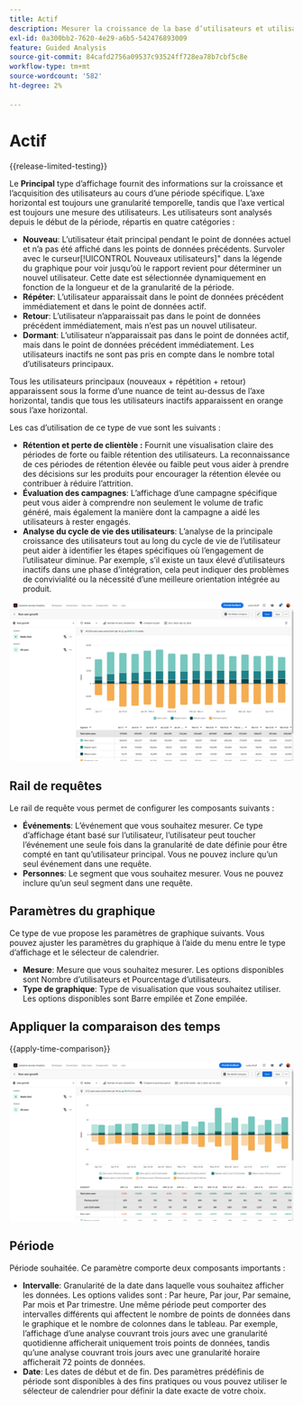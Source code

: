 ```yaml
---
title: Actif
description: Mesurer la croissance de la base d’utilisateurs et utilisatrices de votre produit.
exl-id: 0a300bb2-7620-4e29-a6b5-542476893009
feature: Guided Analysis
source-git-commit: 84cafd2756a09537c93524ff728ea78b7cbf5c8e
workflow-type: tm+mt
source-wordcount: '582'
ht-degree: 2%

---
```


# Actif

{{release-limited-testing}}

Le **Principal** type d’affichage fournit des informations sur la croissance et l’acquisition des utilisateurs au cours d’une période spécifique. L’axe horizontal est toujours une granularité temporelle, tandis que l’axe vertical est toujours une mesure des utilisateurs. Les utilisateurs sont analysés depuis le début de la période, répartis en quatre catégories :

* **Nouveau**: L’utilisateur était principal pendant le point de données actuel et n’a pas été affiché dans les points de données précédents. Survoler avec le curseur[!UICONTROL Nouveaux utilisateurs]&quot; dans la légende du graphique pour voir jusqu’où le rapport revient pour déterminer un nouvel utilisateur. Cette date est sélectionnée dynamiquement en fonction de la longueur et de la granularité de la période.
* **Répéter**: L’utilisateur apparaissait dans le point de données précédent immédiatement et dans le point de données actif.
* **Retour**: L’utilisateur n’apparaissait pas dans le point de données précédent immédiatement, mais n’est pas un nouvel utilisateur.
* **Dormant**: L’utilisateur n’apparaissait pas dans le point de données actif, mais dans le point de données précédent immédiatement. Les utilisateurs inactifs ne sont pas pris en compte dans le nombre total d’utilisateurs principaux.

Tous les utilisateurs principaux (nouveaux + répétition + retour) apparaissent sous la forme d’une nuance de teint au-dessus de l’axe horizontal, tandis que tous les utilisateurs inactifs apparaissent en orange sous l’axe horizontal.

Les cas d’utilisation de ce type de vue sont les suivants :

* **Rétention et perte de clientèle :** Fournit une visualisation claire des périodes de forte ou faible rétention des utilisateurs. La reconnaissance de ces périodes de rétention élevée ou faible peut vous aider à prendre des décisions sur les produits pour encourager la rétention élevée ou contribuer à réduire l’attrition.
* **Évaluation des campagnes**: L’affichage d’une campagne spécifique peut vous aider à comprendre non seulement le volume de trafic généré, mais également la manière dont la campagne a aidé les utilisateurs à rester engagés.
* **Analyse du cycle de vie des utilisateurs**: L’analyse de la principale croissance des utilisateurs tout au long du cycle de vie de l’utilisateur peut aider à identifier les étapes spécifiques où l’engagement de l’utilisateur diminue. Par exemple, s’il existe un taux élevé d’utilisateurs inactifs dans une phase d’intégration, cela peut indiquer des problèmes de convivialité ou la nécessité d’une meilleure orientation intégrée au produit.

![Actif](../assets/active.png)

## Rail de requêtes

Le rail de requête vous permet de configurer les composants suivants :

* **Événements**: L’événement que vous souhaitez mesurer. Ce type d’affichage étant basé sur l’utilisateur, l’utilisateur peut toucher l’événement une seule fois dans la granularité de date définie pour être compté en tant qu’utilisateur principal. Vous ne pouvez inclure qu’un seul événement dans une requête.
* **Personnes**: Le segment que vous souhaitez mesurer. Vous ne pouvez inclure qu’un seul segment dans une requête.

## Paramètres du graphique

Ce type de vue propose les paramètres de graphique suivants. Vous pouvez ajuster les paramètres du graphique à l’aide du menu entre le type d’affichage et le sélecteur de calendrier.

* **Mesure**: Mesure que vous souhaitez mesurer. Les options disponibles sont Nombre d’utilisateurs et Pourcentage d’utilisateurs.
* **Type de graphique**: Type de visualisation que vous souhaitez utiliser. Les options disponibles sont Barre empilée et Zone empilée.

## Appliquer la comparaison des temps

{{apply-time-comparison}}

![Principale comparaison du temps](../assets/active-compare.png)

## Période

Période souhaitée. Ce paramètre comporte deux composants importants :

* **Intervalle**: Granularité de la date dans laquelle vous souhaitez afficher les données. Les options valides sont : Par heure, Par jour, Par semaine, Par mois et Par trimestre. Une même période peut comporter des intervalles différents qui affectent le nombre de points de données dans le graphique et le nombre de colonnes dans le tableau. Par exemple, l’affichage d’une analyse couvrant trois jours avec une granularité quotidienne afficherait uniquement trois points de données, tandis qu’une analyse couvrant trois jours avec une granularité horaire afficherait 72 points de données.
* **Date**: Les dates de début et de fin. Des paramètres prédéfinis de période sont disponibles à des fins pratiques ou vous pouvez utiliser le sélecteur de calendrier pour définir la date exacte de votre choix.
